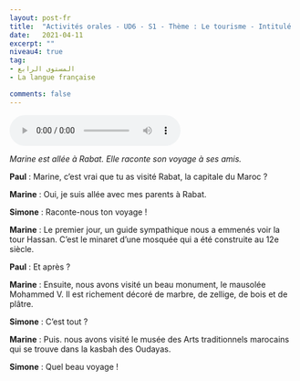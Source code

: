 ```yaml
---
layout: post-fr
title:  "Activités orales - UD6 - S1 - Thème : Le tourisme - Intitulé : Bon voyage!"
date:   2021-04-11
excerpt: ""
niveau4: true
tag:
- المستوى الرابع 
- La langue française

comments: false
---
```




<audio controls>
  <source src="../assets/mp3/4/U6_S1.mp3" type="audio/mpeg">
  Your browser does not support the audio element.
</audio>



*Marine est allée à Rabat. Elle raconte son voyage à ses amis.*



**Paul** : Marine, c’est vrai que tu as visité Rabat, la capitale du Maroc ?

**Marine** : Oui, je suis allée avec mes parents à Rabat.

**Simone** : Raconte-nous ton voyage !

**Marine** : Le premier jour, un guide sympathique nous a emmenés voir la tour Hassan. C’est le minaret d’une mosquée qui a été construite au 12e siècle.

**Paul** : Et après ?

**Marine** : Ensuite, nous avons visité un beau monument, le mausolée Mohammed V. Il est richement décoré de marbre, de zellige, de bois et de plâtre.

**Simone** : C’est tout ?

**Marine** : Puis. nous avons visité le musée des Arts traditionnels marocains qui se trouve dans la kasbah des Oudayas.

**Simone** : Quel beau voyage !



